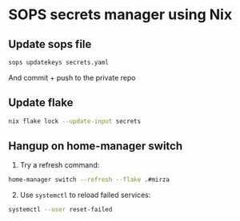 # SOPS secrets manager using Nix

## Update sops file

```sh
sops updatekeys secrets.yaml
```

And commit + push to the private repo

## Update flake

```sh
nix flake lock --update-input secrets
```

## Hangup on home-manager switch

1. Try a refresh command:

```sh
home-manager switch --refresh --flake .#mirza
```

2. Use `systemctl` to reload failed services:

```sh
systemctl --user reset-failed
```
